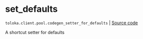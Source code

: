# set_defaults
`toloka.client.pool.codegen_setter_for_defaults` | [Source code](https://github.com/Toloka/toloka-kit/blob/v1.1.3/src/client/pool/__init__.py#L0)

A shortcut setter for defaults

